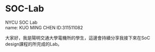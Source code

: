 # SOC-Lab
NYCU SOC Lab  
name: KUO MING CHEN 
ID:311511082  

大家好，我是陽明交通大學電機所的學生，這邊會持續分享我接下來在SoC design課程的所完成的Lab。
